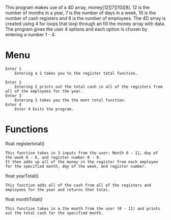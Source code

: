 


This program makes use of a 4D array, money[12][7][10][8]. 12 is the number of months in a year,
7 is the number of days in a week, 10 is the number of cash registers and 8 is the number of employees.
The 4D array is created using 4 for loops that loop through an fill the money array with data.
The program gives the user 4 options and each option is chosen by entering a number 1 - 4.

Menu
====
	Enter 1
		Entering a 1 takes you to the register total function.
	
	Enter 2
		Entering 2 prints out the total cash in all of the registers from all of the employees for the year.
	Enter 3
		Entering 3 takes you the the mont total function.
	Enter 4
		Enter 4 Exits the program.


Functions
=========

float registertotal()
	
	This function takes in 3 inputs from the user: Month 0 - 11, day of the week 0 - 6, and register number 0 - 9.
	It then adds up all of the money in the register from each employee for the specified month, day of the week, and register number.

float yearTotal()
	
	This function adds all of the cash from all of the registers and employees for the year and returns that total.

float monthTotal()
	
	This function takes in a the month from the user (0 - 11) and prints out the total cash for the specified month.  

  
